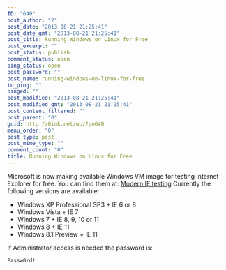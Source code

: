 ```yaml
---
ID: "640"
post_author: "2"
post_date: "2013-08-21 21:25:41"
post_date_gmt: "2013-08-21 21:25:41"
post_title: Running Windows on Linux for Free
post_excerpt: ""
post_status: publish
comment_status: open
ping_status: open
post_password: ""
post_name: running-windows-on-linux-for-free
to_ping: ""
pinged: ""
post_modified: "2013-08-21 21:25:41"
post_modified_gmt: "2013-08-21 21:25:41"
post_content_filtered: ""
post_parent: "0"
guid: http://0ink.net/wp/?p=640
menu_order: "0"
post_type: post
post_mime_type: ""
comment_count: "0"
title: Running Windows on Linux for Free
---
```


Microsoft is now making available Windows VM image for testing Internet Explorer for free. You can find them at: [Modern IE testing](http://www.modern.ie/en-us) Currently the following versions are available:

*   Windows XP Professional SP3 + IE 6 or 8
*   Windows Vista + IE 7
*   Windows 7 + IE 8, 9, 10 or 11
*   Windows 8 + IE 11
*   Windows 8.1 Preview + IE 11

If Administrator access is needed the password is:

```
Passw0rd!

```

